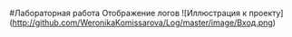 #Лабораторная работа Отображение логов
![Иллюстрация к проекту] (http://github.com/WeronikaKomissarova/Log/master/image/Вход.png)
